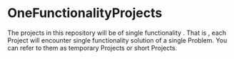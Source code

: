 # OneFunctionalityProjects
The projects in this repository will be of single functionality . That is , each Project will encounter single functionality solution of a single Problem. You can refer to them as temporary Projects or short Projects.

